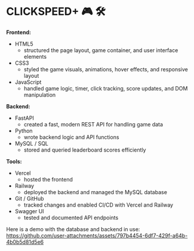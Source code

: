 # CLICKSPEED+ 🎮 🛠️

**Frontend:**  
- HTML5 
  - structured the page layout, game container, and user interface elements  
- CSS3 
  - styled the game visuals, animations, hover effects, and responsive layout  
- JavaScript 
  - handled game logic, timer, click tracking, score updates, and DOM manipulation  

**Backend:**  
- FastAPI  
  - created a fast, modern REST API for handling game data  
- Python  
  - wrote backend logic and API functions  
- MySQL / SQL  
  - stored and queried leaderboard scores efficiently  

**Tools:**  
- Vercel  
  - hosted the frontend  
- Railway  
  - deployed the backend and managed the MySQL database  
- Git / GitHub  
  - tracked changes and enabled CI/CD with Vercel and Railway  
- Swagger UI  
  - tested and documented API endpoints  

Here is a demo with the database and backend in use:
https://github.com/user-attachments/assets/797b4454-6df7-429f-a64b-4b0b5d81d5e6

